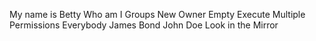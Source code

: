 My name is Betty
Who am I
Groups
New Owner
Empty
Execute
Multiple Permissions
Everybody
James Bond
John Doe
Look in the Mirror
